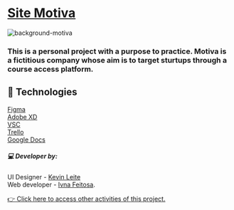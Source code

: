# [Site Motiva](https://ivnafeitosa.github.io/Site-Motiva/)



![background-motiva](https://user-images.githubusercontent.com/106786686/218332693-4b86004d-2468-425b-928d-ddb6c7c7aafa.png)



### This is a personal project with a purpose to practice. Motiva is a fictitious company whose aim is to target sturtups through a course access platform.

## 🤖 Technologies

[Figma](https://www.figma.com/) 
<br>
[Adobe XD](https://www.adobe.com/br/)
<br>
[VSC](https://code.visualstudio.com/)
<br>
[Trello](https://trello.com/)
<br>
[Google Docs](https://docs.google.com/)

##### 💻 Developer by:<br>
UI Designer - [Kevin Leite](https://github.com/Kevin-Milk41) 
<br>
Web developer - [Ivna Feitosa](https://github.com/IvnaFeitosa).
<br>

[👉 Click here to access other activities of this project.](https://github.com/IvnaFeitosa/Site-Motiva)
